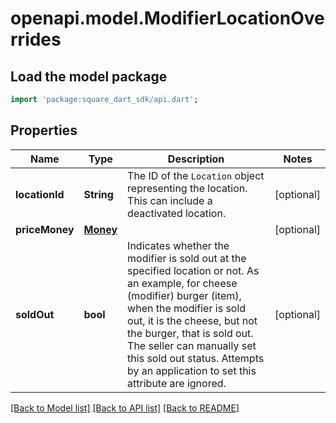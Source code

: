 # openapi.model.ModifierLocationOverrides

## Load the model package
```dart
import 'package:square_dart_sdk/api.dart';
```

## Properties
Name | Type | Description | Notes
------------ | ------------- | ------------- | -------------
**locationId** | **String** | The ID of the `Location` object representing the location. This can include a deactivated location. | [optional] 
**priceMoney** | [**Money**](Money.md) |  | [optional] 
**soldOut** | **bool** | Indicates whether the modifier is sold out at the specified location or not. As an example, for cheese (modifier) burger (item), when the modifier is sold out, it is the cheese, but not the burger, that is sold out. The seller can manually set this sold out status. Attempts by an application to set this attribute are ignored. | [optional] 

[[Back to Model list]](../README.md#documentation-for-models) [[Back to API list]](../README.md#documentation-for-api-endpoints) [[Back to README]](../README.md)


